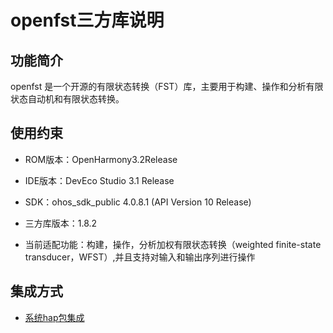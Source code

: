 # openfst三方库说明
## 功能简介
openfst 是一个开源的有限状态转换（FST）库，主要用于构建、操作和分析有限状态自动机和有限状态转换。
## 使用约束
- ROM版本：OpenHarmony3.2Release

- IDE版本：DevEco Studio 3.1 Release

- SDK：ohos_sdk_public 4.0.8.1 (API Version 10 Release)

- 三方库版本：1.8.2

- 当前适配功能：构建，操作，分析加权有限状态转换（weighted finite-state transducer，WFST）,并且支持对输入和输出序列进行操作


## 集成方式
+ [系统hap包集成](docs/hap_integrate.md)
